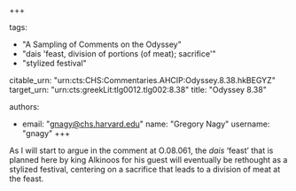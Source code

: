 +++

tags:
- "A Sampling of Comments on the Odyssey"
- "dais &#39;feast, division of portions (of meat); sacrifice&#39;"
- "stylized festival"

citable_urn: "urn:cts:CHS:Commentaries.AHCIP:Odyssey.8.38.hkBEGYZ"
target_urn: "urn:cts:greekLit:tlg0012.tlg002:8.38"
title: "Odyssey 8.38"

authors:
- email: "gnagy@chs.harvard.edu"
  name: "Gregory Nagy"
  username: "gnagy"
+++

<p> As I will start to argue in the comment at O.08.061, the <em>dais</em> ‘feast’ that is planned here by king Alkinoos for his guest will eventually be rethought as a stylized festival, centering on a sacrifice that leads to a division of meat at the feast. </p>